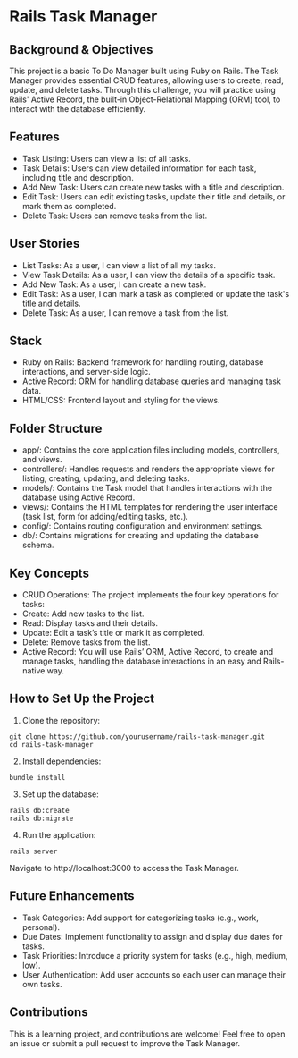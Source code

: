 # Rails Task Manager

## Background & Objectives

This project is a basic To Do Manager built using Ruby on Rails. The Task Manager provides essential CRUD features, allowing users to create, read, update, and delete tasks. Through this challenge, you will practice using Rails' Active Record, the built-in Object-Relational Mapping (ORM) tool, to interact with the database efficiently.

## Features

* Task Listing: Users can view a list of all tasks.
* Task Details: Users can view detailed information for each task, including title and description.
* Add New Task: Users can create new tasks with a title and description.
* Edit Task: Users can edit existing tasks, update their title and details, or mark them as completed.
* Delete Task: Users can remove tasks from the list.

## User Stories

* List Tasks: As a user, I can view a list of all my tasks.
* View Task Details: As a user, I can view the details of a specific task.
* Add New Task: As a user, I can create a new task.
* Edit Task: As a user, I can mark a task as completed or update the task's title and details.
* Delete Task: As a user, I can remove a task from the list.

## Stack

* Ruby on Rails: Backend framework for handling routing, database interactions, and server-side logic.
* Active Record: ORM for handling database queries and managing task data.
* HTML/CSS: Frontend layout and styling for the views.

## Folder Structure

* app/: Contains the core application files including models, controllers, and views.
* controllers/: Handles requests and renders the appropriate views for listing, creating, updating, and deleting tasks.
* models/: Contains the Task model that handles interactions with the database using Active Record.
* views/: Contains the HTML templates for rendering the user interface (task list, form for adding/editing tasks, etc.).
* config/: Contains routing configuration and environment settings.
* db/: Contains migrations for creating and updating the database schema.

## Key Concepts

* CRUD Operations: The project implements the four key operations for tasks:
* Create: Add new tasks to the list.
* Read: Display tasks and their details.
* Update: Edit a task’s title or mark it as completed.
* Delete: Remove tasks from the list.
* Active Record: You will use Rails’ ORM, Active Record, to create and manage tasks, handling the database interactions in an easy and Rails-native way.

## How to Set Up the Project

1. Clone the repository:

```
git clone https://github.com/yourusername/rails-task-manager.git
cd rails-task-manager
```

2. Install dependencies:

```
bundle install
```

3. Set up the database:

```
rails db:create
rails db:migrate
```

4. Run the application:

```
rails server
```
Navigate to http://localhost:3000 to access the Task Manager.

## Future Enhancements

* Task Categories: Add support for categorizing tasks (e.g., work, personal).
* Due Dates: Implement functionality to assign and display due dates for tasks.
* Task Priorities: Introduce a priority system for tasks (e.g., high, medium, low).
* User Authentication: Add user accounts so each user can manage their own tasks.

## Contributions

This is a learning project, and contributions are welcome! Feel free to open an issue or submit a pull request to improve the Task Manager.

